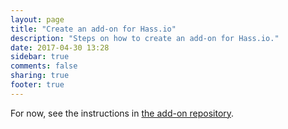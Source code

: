 ```yaml
---
layout: page
title: "Create an add-on for Hass.io"
description: "Steps on how to create an add-on for Hass.io."
date: 2017-04-30 13:28
sidebar: true
comments: false
sharing: true
footer: true
---
```


For now, see the instructions in [the add-on repository](https://github.com/home-assistant/hassio-addons).
